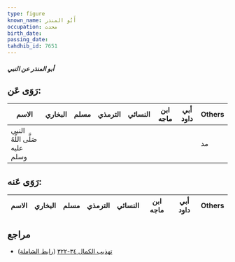 ```yaml
---
type: figure
known_name: أَبُو المنذر
occupation: محدث
birth_date:
passing_date:
tahdhib_id: 7651
---
```

##### أبو المنذر عن النبي

## رَوَى عَن:
| الاسم                          | البخاري | مسلم | الترمذي | النسائي | ابن ماجه | أبي داود | Others |
| ------------------------------ | ------- | ---- | ------- | ------- | -------- | -------- | ------ |
| النبي صَلَّى اللَّهُ عليه وسلم |         |      |         |         |          |          | مد     |
## رَوَى عَنه:
| الاسم | البخاري | مسلم | الترمذي | النسائي | ابن ماجه | أبي داود | Others |
| ----- | ------- | ---- | ------- | ------- | -------- | -------- | ------ |
## مراجع
- [تهذيب الكمال ٣٤-٣٢٢](obsidian://open?vault=Tahdhib-al-Kamal&file=Figures/٧٦٥١-أبو%20المنذر%20عن%20النبي) ([رابط الشاملة](https://shamela.ws/book/3722/18439))